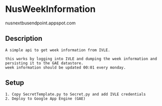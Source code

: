 # NusWeekInformation
nusnextbusendpoint.appspot.com

## Description
    A simple api to get week information from IVLE.

    this works by logging into IVLE and dumping the week information and persisting it to the GAE datastore.
    week information should be updated 00:01 every monday.


## Setup

    1. Copy SecretTemplate.py to Secret.py and add IVLE credentials
    2. Deploy to Google App Engine (GAE)

